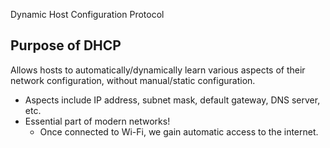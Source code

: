 Dynamic Host Configuration Protocol
## Purpose of DHCP
Allows hosts to automatically/dynamically learn various aspects of their network configuration, without manual/static configuration.
- Aspects include IP address, subnet mask, default gateway, DNS server, etc.
- Essential part of modern networks!
	- Once connected to Wi-Fi, we gain automatic access to the internet.